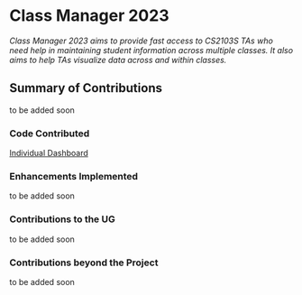 # Class Manager 2023

*Class Manager 2023 aims to provide fast access to CS2103S TAs who need help in maintaining student information across multiple classes. It also aims to help TAs visualize data across and within classes.*

## Summary of Contributions
to be added soon

### Code Contributed
[Individual Dashboard](https://nus-cs2103-ay2324s1.github.io/tp-dashboard/?search=lwz19&breakdown=true)

### Enhancements Implemented
to be added soon

### Contributions to the UG
to be added soon

### Contributions beyond the Project
to be added soon
